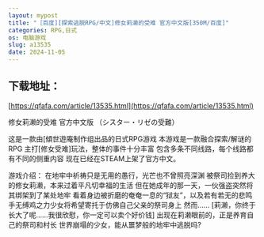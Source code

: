 ```yaml
---
layout: mypost
title: "［百度][探索逃脱RPG/中文]修女莉濑的受难 官方中文版[350M/百度]"
categories: RPG,日式
os: 电脑游戏
slug: a13535
date: 2024-11-05
---
```


## 下载地址：

[https://qfafa.com/article/13535.html](https://qfafa.com/article/13535.html)

修女莉濑的受难 官方中文版
（シスター・リゼの受難）
 
这是一款由\[傾世遊庵制作组出品的日式RPG游戏
本游戏是一款融合探索/解谜的RPG
主打\[修女受难\]玩法，整体的事件十分丰富
包含多条不同线路，每个线路都有不同的侧重内容
现在已经在STEAM上架了官方中文。
 
游戏介绍：
在地牢中祈祷只是无用的愚行，光芒也不曾照亮深渊
被祭司捡到养大的修女莉濑，本来过着平凡切幸福的生活
但在她成年的那一天，一伙强盗突然将其绑架到了某处地牢
看着身边被折磨的奄奄一息的“狱友”，以及若有若无的悲鸣
手无缚鸡之力少女将希望寄托于仿佛自己父亲的祭司身上
然而……
\[莉濑，你终于长大了呢……我很欣慰，你一定可以卖个好价钱\]
出现在莉濑眼前的，正是养育自己的祭司和村长
世界崩塌的少女，能从噩梦般的地牢中逃脱吗?